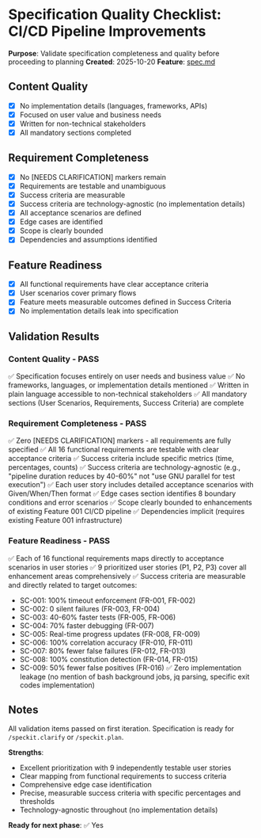 # Specification Quality Checklist: CI/CD Pipeline Improvements

**Purpose**: Validate specification completeness and quality before proceeding to planning
**Created**: 2025-10-20
**Feature**: [spec.md](../spec.md)

## Content Quality

- [x] No implementation details (languages, frameworks, APIs)
- [x] Focused on user value and business needs
- [x] Written for non-technical stakeholders
- [x] All mandatory sections completed

## Requirement Completeness

- [x] No [NEEDS CLARIFICATION] markers remain
- [x] Requirements are testable and unambiguous
- [x] Success criteria are measurable
- [x] Success criteria are technology-agnostic (no implementation details)
- [x] All acceptance scenarios are defined
- [x] Edge cases are identified
- [x] Scope is clearly bounded
- [x] Dependencies and assumptions identified

## Feature Readiness

- [x] All functional requirements have clear acceptance criteria
- [x] User scenarios cover primary flows
- [x] Feature meets measurable outcomes defined in Success Criteria
- [x] No implementation details leak into specification

## Validation Results

### Content Quality - PASS
✅ Specification focuses entirely on user needs and business value
✅ No frameworks, languages, or implementation details mentioned
✅ Written in plain language accessible to non-technical stakeholders
✅ All mandatory sections (User Scenarios, Requirements, Success Criteria) are complete

### Requirement Completeness - PASS
✅ Zero [NEEDS CLARIFICATION] markers - all requirements are fully specified
✅ All 16 functional requirements are testable with clear acceptance criteria
✅ Success criteria include specific metrics (time, percentages, counts)
✅ Success criteria are technology-agnostic (e.g., "pipeline duration reduces by 40-60%" not "use GNU parallel for test execution")
✅ Each user story includes detailed acceptance scenarios with Given/When/Then format
✅ Edge cases section identifies 8 boundary conditions and error scenarios
✅ Scope clearly bounded to enhancements of existing Feature 001 CI/CD pipeline
✅ Dependencies implicit (requires existing Feature 001 infrastructure)

### Feature Readiness - PASS
✅ Each of 16 functional requirements maps directly to acceptance scenarios in user stories
✅ 9 prioritized user stories (P1, P2, P3) cover all enhancement areas comprehensively
✅ Success criteria are measurable and directly related to target outcomes:
  - SC-001: 100% timeout enforcement (FR-001, FR-002)
  - SC-002: 0 silent failures (FR-003, FR-004)
  - SC-003: 40-60% faster tests (FR-005, FR-006)
  - SC-004: 70% faster debugging (FR-007)
  - SC-005: Real-time progress updates (FR-008, FR-009)
  - SC-006: 100% correlation accuracy (FR-010, FR-011)
  - SC-007: 80% fewer false failures (FR-012, FR-013)
  - SC-008: 100% constitution detection (FR-014, FR-015)
  - SC-009: 50% fewer false positives (FR-016)
✅ Zero implementation leakage (no mention of bash background jobs, jq parsing, specific exit codes implementation)

## Notes

All validation items passed on first iteration. Specification is ready for `/speckit.clarify` or `/speckit.plan`.

**Strengths**:
- Excellent prioritization with 9 independently testable user stories
- Clear mapping from functional requirements to success criteria
- Comprehensive edge case identification
- Precise, measurable success criteria with specific percentages and thresholds
- Technology-agnostic throughout (no implementation details)

**Ready for next phase**: ✅ Yes
